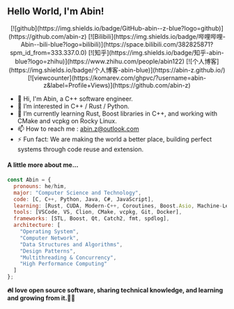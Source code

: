 ## Hello World, I'm Abin!
<div id="title" align=center>
[![github](https://img.shields.io/badge/GitHub-abin--z-blue?logo=github)](https://github.com/abin-z) [![Bilibili](https://img.shields.io/badge/哔哩哔哩-Abin--bili-blue?logo=bilibili)](https://space.bilibili.com/382825871?spm_id_from=333.337.0.0) [![知乎](https://img.shields.io/badge/知乎-abin-blue?logo=zhihu)](https://www.zhihu.com/people/abin122) [![个人博客](https://img.shields.io/badge/个人博客-abin-blue)](https://abin-z.github.io/) [![viewcounter](https://komarev.com/ghpvc/?username=abin-z&label=Profile+Views)](https://github.com/abin-z)
</div>

- 👋 Hi, I'm Abin, a C++ software engineer.
- 👀 I’m interested in C++ / Rust / Python.
- 🌱 I’m currently learning  Rust, Boost libraries in C++, and working with CMake and vcpkg on Rocky Linux.
- 📫 How to reach me : abin.z@outlook.com
- ⚡ Fun fact: We are making the world a better place, building perfect systems through code reuse and extension.

#### A little more about me...  

```javascript
const Abin = {
  pronouns: he/him,
  major: "Computer Science and Technology",
  code: [C, C++, Python, Java, C#, JavaScript],
  learning: [Rust, CUDA, Modern-C++, Coroutines, Boost.Asio, Machine-Learning],
  tools: [VSCode, VS, Clion, CMake, vcpkg, Git, Docker],
  frameworks: [STL, Boost, Qt, Catch2, fmt, spdlog],
  architecture: [
    "Operating System",
    "Computer Network",
    "Data Structures and Algorithms",
    "Design Patterns",
    "Multithreading & Concurrency",
    "High Performance Computing"
  ]
};
```

**🔥I love open source software, sharing technical knowledge, and learning and growing from it.👨‍💻**
